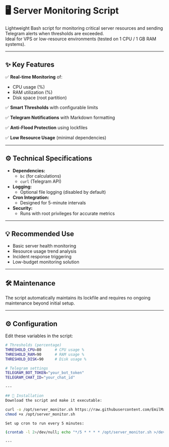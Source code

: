 # 🖥️ Server Monitoring Script

Lightweight Bash script for monitoring critical server resources and sending Telegram alerts when thresholds are exceeded.  
Ideal for VPS or low-resource environments (tested on 1 CPU / 1 GB RAM systems).

---

## ✨ Key Features

✅ **Real-time Monitoring** of:

- CPU usage (%)
- RAM utilization (%)
- Disk space (root partition)

✅ **Smart Thresholds** with configurable limits

✅ **Telegram Notifications** with Markdown formatting

✅ **Anti-Flood Protection** using lockfiles

✅ **Low Resource Usage** (minimal dependencies)

---

## ⚙️ Technical Specifications

- **Dependencies:**
  - `bc` (for calculations)
  - `curl` (Telegram API)
- **Logging:**
  - Optional file logging (disabled by default)
- **Cron Integration:**
  - Designed for 5-minute intervals
- **Security:**
  - Runs with root privileges for accurate metrics

---

## 💡 Recommended Use

- Basic server health monitoring
- Resource usage trend analysis
- Incident response triggering
- Low-budget monitoring solution

---

## 🛠️ Maintenance

The script automatically maintains its lockfile and requires no ongoing maintenance beyond initial setup.

---

## ⚙️ Configuration

Edit these variables in the script:

```bash
# Thresholds (percentage)
THRESHOLD_CPU=80      # CPU usage %
THRESHOLD_RAM=90      # RAM usage %
THRESHOLD_DISK=90     # Disk usage %

# Telegram settings
TELEGRAM_BOT_TOKEN="your_bot_token"
TELEGRAM_CHAT_ID="your_chat_id"

---

## 🚀 Installation
Download the script and make it executable:

curl -o /opt/server_monitor.sh https://raw.githubusercontent.com/EmilMakaev/server-monitor/main/server_monitor.sh
chmod +x /opt/server_monitor.sh

Set up cron to run every 5 minutes:

(crontab -l 2>/dev/null; echo "*/5 * * * * /opt/server_monitor.sh >/dev/null 2>&1") | crontab -

---

```
